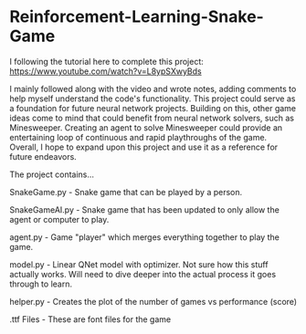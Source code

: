 # Reinforcement-Learning-Snake-Game

I following the tutorial here to complete this project: https://www.youtube.com/watch?v=L8ypSXwyBds

I mainly followed along with the video and wrote notes, adding comments to help myself understand the code's functionality. This project could serve as a foundation for future neural network projects. Building on this, other game ideas come to mind that could benefit from neural network solvers, such as Minesweeper. Creating an agent to solve Minesweeper could provide an entertaining loop of continuous and rapid playthroughs of the game. Overall, I hope to expand upon this project and use it as a reference for future endeavors.

The project contains...

SnakeGame.py - Snake game that can be played by a person.

SnakeGameAI.py - Snake game that has been updated to only allow the agent or computer to play.

agent.py - Game "player" which merges everything together to play the game.

model.py - Linear QNet model with optimizer. Not sure how this stuff actually works. Will need to dive deeper into the actual process it goes through to learn.

helper.py - Creates the plot of the number of games vs performance (score)

.ttf Files - These are font files for the game
